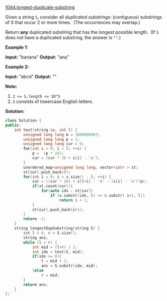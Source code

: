 [1044.longest-duplicate-substring](https://leetcode.com/problems/longest-duplicate-substring/)  

Given a string `S`, consider all _duplicated substrings_: (contiguous) substrings of S that occur 2 or more times.  (The occurrences may overlap.)

Return **any** duplicated substring that has the longest possible length.  (If `S` does not have a duplicated substring, the answer is `""`.)

**Example 1:**

**Input:** "banana"
**Output:** "ana"

**Example 2:**

**Input:** "abcd"
**Output:** ""

**Note:**

1.  `2 <= S.length <= 10^5`
2.  `S` consists of lowercase English letters.  



**Solution:**  

```cpp
class Solution {
public:
    int test(string &s, int l) {
        unsigned long long m = 1000000007;
        unsigned long long p = 1;
        unsigned long long cur = 0;
        for(int i = 0; i < l; ++i) {
            p =  (p * 26);
            cur = (cur * 26 + s[i] - 'a');
        }
        unordered_map<unsigned long long, vector<int> > st;
        st[cur].push_back(0);
        for(int i = 0; i < s.size() - l; ++i) {
            cur = ((cur * 26) + s[l+i] - 'a' - (s[i] - 'a')*p);
            if(st.count(cur)){
                for(auto idx : st[cur]) 
                    if (s.substr(idx, l) == s.substr( i+1, l))
                        return i + 1;
            }
            st[cur].push_back(i+1);
        }
        return -1;
    }
    string longestDupSubstring(string S) {
        int l = 0, r = S.size();
        string ans;
        while (l < r) {
            int mid = (l+r) / 2;
            int idx = test(S, mid);
            if(idx >= 0){
                l = mid + 1;
                ans = S.substr(idx, mid);
            }else
                r = mid;
        }
        return ans;
    }
};
```
      